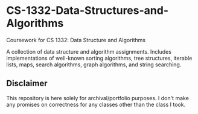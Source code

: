 # CS-1332-Data-Structures-and-Algorithms

Coursework for CS 1332: Data Structure and Algorithms



A collection of data structure and algorithm assignments. Includes implementations of well-known sorting algorithms, tree structures, iterable lists, maps, search algorithms, graph algorithms, and string searching.



## Disclaimer

This repository is here solely for archival/portfolio purposes. I don't make any promises on correctness for any classes other than the class I took.